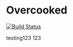 # Overcooked

[![Build Status](https://travis-ci.org/overcooked/base.svg?branch=master)](https://travis-ci.org/overcooked/base)

testing123 123
